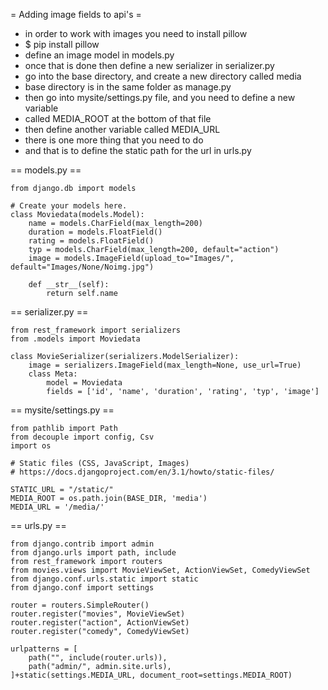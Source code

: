
= Adding image fields to api's =
* in order to work with images you need to install pillow
* $ pip install pillow
* define an image model in models.py
* once that is done then define a new serializer in serializer.py
* go into the base directory, and create a new directory called media
* base directory is in the same folder as manage.py
* then go into mysite/settings.py file, and you need to define a new variable
* called MEDIA_ROOT at the bottom of that file
* then define another variable called MEDIA_URL
* there is one more thing that you need to do
* and that is to define the static path for the url in urls.py

== models.py ==

	from django.db import models

	# Create your models here.
	class Moviedata(models.Model):
		name = models.CharField(max_length=200)
		duration = models.FloatField()
		rating = models.FloatField()
		typ = models.CharField(max_length=200, default="action")
		image = models.ImageField(upload_to="Images/", default="Images/None/Noimg.jpg")

		def __str__(self):
			return self.name
			
			
			
== serializer.py ==

	from rest_framework import serializers
	from .models import Moviedata

	class MovieSerializer(serializers.ModelSerializer):
		image = serializers.ImageField(max_length=None, use_url=True)
		class Meta:
			model = Moviedata
			fields = ['id', 'name', 'duration', 'rating', 'typ', 'image']

== mysite/settings.py ==

	from pathlib import Path
	from decouple import config, Csv
	import os

	# Static files (CSS, JavaScript, Images)
	# https://docs.djangoproject.com/en/3.1/howto/static-files/

	STATIC_URL = "/static/"
	MEDIA_ROOT = os.path.join(BASE_DIR, 'media')
	MEDIA_URL = '/media/'

== urls.py ==

	from django.contrib import admin
	from django.urls import path, include
	from rest_framework import routers
	from movies.views import MovieViewSet, ActionViewSet, ComedyViewSet
	from django.conf.urls.static import static
	from django.conf import settings

	router = routers.SimpleRouter()
	router.register("movies", MovieViewSet)
	router.register("action", ActionViewSet)
	router.register("comedy", ComedyViewSet)

	urlpatterns = [
		path("", include(router.urls)),
		path("admin/", admin.site.urls),
	]+static(settings.MEDIA_URL, document_root=settings.MEDIA_ROOT)
